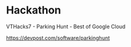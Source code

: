 # Hackathon
VTHacks7 - Parking Hunt - Best of Google Cloud

https://devpost.com/software/parkinghunt
